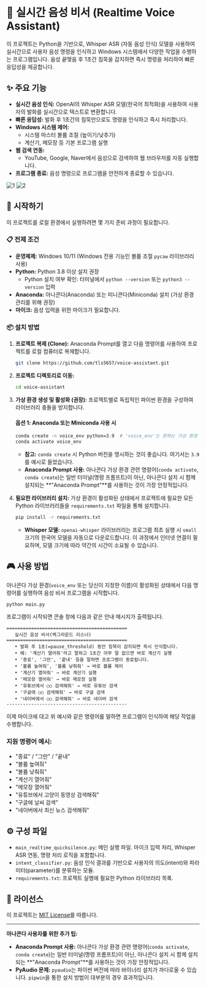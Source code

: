 # 🤖 실시간 음성 비서 (Realtime Voice Assistant)

이 프로젝트는 Python을 기반으로, Whisper ASR (자동 음성 인식) 모델을 사용하여 
실시간으로 사용자 음성 명령을 인식하고 Windows 시스템에서 다양한 작업을 수행하는 프로그램입니다.
음성 끝맺음 후 1초간 침묵을 감지하면 즉시 명령을 처리하여 빠른 응답성을 제공합니다.

## ✨ 주요 기능

* **실시간 음성 인식:** OpenAI의 Whisper ASR 모델(한국어 최적화)을 사용하여 사용자의 발화를 실시간으로 텍스트로 변환합니다.
* **빠른 응답성:** 발화 후 1초간의 침묵만으로도 명령을 인식하고 즉시 처리합니다.
* **Windows 시스템 제어:**
    * 시스템 마스터 볼륨 조절 (높이기/낮추기)
    * 계산기, 메모장 등 기본 프로그램 실행
* **웹 검색 연동:**
    * YouTube, Google, Naver에서 음성으로 검색하여 웹 브라우저를 자동 실행합니다.
* **프로그램 종료:** 음성 명령으로 프로그램을 안전하게 종료할 수 있습니다.

![1](https://github.com/user-attachments/assets/66c1f94c-a8e3-458f-a37d-bd0a5f6b257b)
![2](https://github.com/user-attachments/assets/5808b366-cbb8-463b-a203-5206de7e7159)


## 🚀 시작하기

이 프로젝트를 로컬 환경에서 실행하려면 몇 가지 준비 과정이 필요합니다.

### 📋 전제 조건

* **운영체제:** Windows 10/11 (Windows 전용 기능인 볼륨 조절 `pycaw` 라이브러리 사용)
* **Python:** Python 3.8 이상 설치 권장
    * Python 설치 여부 확인: 터미널에서 `python --version` 또는 `python3 --version` 입력
* **Anaconda:** 아나콘다(Anaconda) 또는 미니콘다(Miniconda) 설치 (가상 환경 관리를 위해 권장)
* **마이크:** 음성 입력을 위한 마이크가 필요합니다.

### 📦 설치 방법

1.  **프로젝트 복제 (Clone):**
    Anaconda Prompt를 열고 다음 명령어를 사용하여 프로젝트를 로컬 컴퓨터로 복제합니다.

    ```bash
    git clone https://github.com/tls5657/voice-assistant.git
    ```

2.  **프로젝트 디렉토리로 이동:**

    ```bash
    cd voice-assistant
    ```
3.  **가상 환경 생성 및 활성화 (권장):**
    프로젝트별로 독립적인 파이썬 환경을 구성하여 라이브러리 충돌을 방지합니다.

    #### **옵션 1: Anaconda 또는 Miniconda 사용 시**

    ```bash
    conda create -n voice_env python=3.9  # 'voice_env'는 원하는 가상 환경 이름, python=3.9는 권장 버전
    conda activate voice_env
    ```
    * **참고:** `conda create` 시 Python 버전을 명시하는 것이 좋습니다. 여기서는 `3.9`를 예시로 들었습니다.
    * **Anaconda Prompt 사용:** 아나콘다 가상 환경 관련 명령어(`conda activate`, `conda create`)는 일반 터미널(명령 프롬프트)이 아닌, 아나콘다 설치 시 함께 설치되는 **"Anaconda Prompt"**를 사용하는 것이 가장 안정적입니다.

        
4.  **필요한 라이브러리 설치:**
    가상 환경이 활성화된 상태에서 프로젝트에 필요한 모든 Python 라이브러리들을 `requirements.txt` 파일을 통해 설치합니다.

    ```bash
    pip install -r requirements.txt
    ```
    * **Whisper 모델:** `openai-whisper` 라이브러리는 프로그램 최초 실행 시 `small` 크기의 한국어 모델을 자동으로 다운로드합니다. 이 과정에서 인터넷 연결이 필요하며, 모델 크기에 따라 약간의 시간이 소요될 수 있습니다.

## 🎮 사용 방법

아나콘다 가상 환경(`voice_env` 또는 당신이 지정한 이름)이 활성화된 상태에서 다음 명령어를 실행하여 음성 비서 프로그램을 시작합니다.

```bash
python main.py
````

프로그램이 시작되면 콘솔 창에 다음과 같은 안내 메시지가 출력됩니다.

```
============================================
   실시간 음성 비서(백그라운드 리스너)
============================================
   • 발화 후 1초(=pause_threshold) 동안 침묵이 감지되면 즉시 인식합니다.
   • 예: '계산기 열어줘'라고 말하고 1초간 아무 말 없으면 바로 계산기 실행
   • '종료', '그만', '끝내' 등을 말하면 프로그램이 종료됩니다.
   • '볼륨 높여줘', '볼륨 낮춰줘' → 바로 볼륨 제어
   • '계산기 열어줘' → 바로 계산기 실행
   • '메모장 열어줘' → 바로 메모장 실행
   • '유튜브에서 ○○ 검색해줘' → 바로 유튜브 검색
   • '구글에 ○○ 검색해줘' → 바로 구글 검색
   • '네이버에서 ○○ 검색해줘' → 바로 네이버 검색
--------------------------------------------
```

이제 마이크에 대고 위 예시와 같은 명령어를 말하면 프로그램이 인식하여 해당 작업을 수행합니다.

### 지원 명령어 예시:

  * "종료" / "그만" / "끝내"
  * "볼륨 높여줘"
  * "볼륨 낮춰줘"
  * "계산기 열어줘"
  * "메모장 열어줘"
  * "유튜브에서 고양이 동영상 검색해줘"
  * "구글에 날씨 검색"
  * "네이버에서 최신 뉴스 검색해줘"

## ⚙️ 구성 파일

  * `main_realtime_quicksilence.py`: 메인 실행 파일. 마이크 입력 처리, Whisper ASR 연동, 명령 처리 로직을 포함합니다.
  * `intent_classifier.py`: 음성 인식 결과를 기반으로 사용자의 의도(intent)와 파라미터(parameter)를 분류하는 모듈.
  * `requirements.txt`: 프로젝트 실행에 필요한 Python 라이브러리 목록.

## 📝 라이선스

이 프로젝트는 [MIT License](https://opensource.org/licenses/MIT)를 따릅니다.

-----

**아나콘다 사용자를 위한 추가 팁:**

  * **Anaconda Prompt 사용:** 아나콘다 가상 환경 관련 명령어(`conda activate`, `conda create`)는 일반 터미널(명령 프롬프트)이 아닌, 아나콘다 설치 시 함께 설치되는 \*\*"Anaconda Prompt"\*\*를 사용하는 것이 가장 안정적입니다.
  * **PyAudio 문제:** `pyaudio`는 파이썬 버전에 따라 바이너리 설치가 까다로울 수 있습니다. `pipwin`을 통한 설치 방법이 대부분의 경우 효과적입니다.
